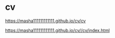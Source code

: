 # cv

 https://masha111111111111.github.io/cv/cv
 
 
 https://masha111111111111.github.io/cv//cv/index.html




